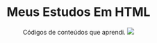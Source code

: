 <div align="center">
  
  <h1>Meus Estudos Em HTML</h1>
  <tittle>Códigos de conteúdos que aprendi.</tittle>
  <img src="http://www.fapcom.edu.br/wp-content/uploads/2017/04/estudando.gif">

</div>
